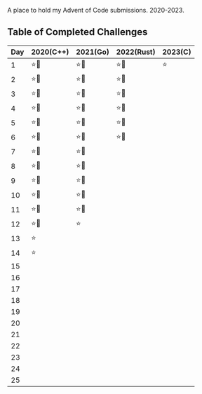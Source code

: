 A place to hold my Advent of Code submissions. 2020-2023.

## Table of Completed Challenges

|Day|2020(C++)|2021(Go)|2022(Rust)|2023(C)|
|---|---------|--------|----------|-------|
|1|:star::star2:|:star::star2:|:star::star2:|:star:|
|2|:star::star2:|:star::star2:|:star::star2:||
|3|:star::star2:|:star::star2:|:star::star2:||
|4|:star::star2:|:star::star2:|:star::star2:||
|5|:star::star2:|:star::star2:|:star::star2:||
|6|:star::star2:|:star::star2:|:star::star2:||
|7|:star::star2:|:star::star2:|||
|8|:star::star2:|:star::star2:|||
|9|:star::star2:|:star::star2:|||
|10|:star::star2:|:star::star2:|||
|11|:star::star2:|:star::star2:|||
|12|:star::star2:|:star:|||
|13|:star:||||
|14|:star:||||
|15|||||
|16|||||
|17|||||
|18|||||
|19|||||
|20|||||
|21|||||
|22|||||
|23|||||
|24|||||
|25|||||
